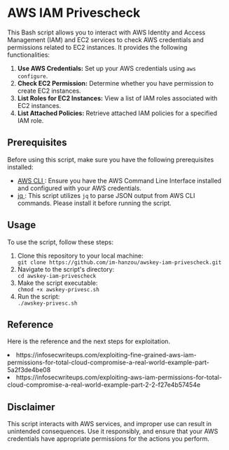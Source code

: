 <h1>AWS IAM Privescheck</h1>
<p>This Bash script allows you to interact with AWS Identity and Access Management (IAM) and EC2 services to check AWS credentials and permissions related to EC2 instances. It provides the following functionalities:</p>

<ol>
<li><strong>Use AWS Credentials:</strong> Set up your AWS credentials using <code>aws configure</code>.</li>
<li><strong>Check EC2 Permission:</strong> Determine whether you have permission to create EC2 instances.</li>
<li><strong>List Roles for EC2 Instances:</strong> View a list of IAM roles associated with EC2 instances.</li>
<li><strong>List Attached Policies:</strong> Retrieve attached IAM policies for a specified IAM role.</li>
</ol>

<h2>Prerequisites</h2>
<p>Before using this script, make sure you have the following prerequisites installed:</p>
<ul>
<li><a href="https://aws.amazon.com/cli/">AWS CLI </a>: Ensure you have the AWS Command Line Interface installed and configured with your AWS credentials.</li>
<li><a href="https://stedolan.github.io/jq/">jq </a>: This script utilizes <code>jq</code> to parse JSON output from AWS CLI commands. Please install it before running the script.</li>
</ul>

<h2>Usage</h2>
<p>To use the script, follow these steps:</p>
<ol>
<li>Clone this repository to your local machine:</li>
<code>git clone https://github.com/im-hanzou/awskey-iam-privescheck.git</code>
<li>Navigate to the script's directory:</li>
<code>cd awskey-iam-privescheck</code>
<li>Make the script executable:</li>
<code>chmod +x awskey-privesc.sh</code>
<li>Run the script:</li>
<code>./awskey-privesc.sh</code>
</ol>

<h2>Reference</h2>
<p>Here is the reference and the next steps for exploitation.</p>
<li>https://infosecwriteups.com/exploiting-fine-grained-aws-iam-permissions-for-total-cloud-compromise-a-real-world-example-part-5a2f3de4be08</li>
<li>https://infosecwriteups.com/exploiting-aws-iam-permissions-for-total-cloud-compromise-a-real-world-example-part-2-2-f27e4b57454e</li>

<h2>Disclaimer</h2>
<p>This script interacts with AWS services, and improper use can result in unintended consequences. Use it responsibly, and ensure that your AWS credentials have appropriate permissions for the actions you perform.</p>
